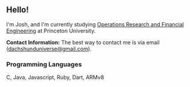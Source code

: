 ## Hello!
I'm Josh, and I'm currently studying [Operations Research and Financial Engineering](https://orfe.princeton.edu/) at Princeton University. 

**Contact Information:** The best way to contact me is via email (dachshunduniverse@gmail.com). 

### Programming Languages
C, Java, Javascript, Ruby, Dart, ARMv8


